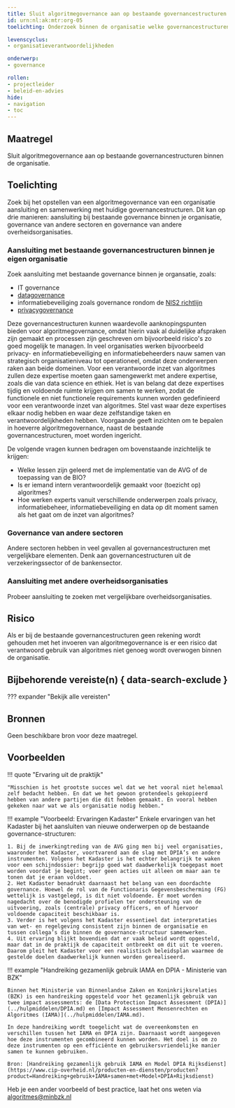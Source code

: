 ```yaml
---
title: Sluit algoritmegovernance aan op bestaande governancestructuren binnen de organisatie
id: urn:nl:ak:mtr:org-05
toelichting: Onderzoek binnen de organisatie welke governancestructuren er al zijn en hoe algoritmegovernance daarop kan aansluiten. Communicatie en samenwerking tussen organisatieonderdelen is doorlopend van groot belang.

levenscyclus:
- organisatieverantwoordelijkheden

onderwerp:
- governance

rollen:
- projectleider
- beleid-en-advies
hide:
- navigation
- toc
---
```


<!-- tags -->

## Maatregel

Sluit algoritmegovernance aan op bestaande governancestructuren binnen de organisatie.

## Toelichting
Zoek bij het opstellen van een algoritmegovernance van een organisatie aansluiting en samenwerking met huidige governancestructuren. Dit kan op drie manieren: aansluiting bij bestaande governance binnen je organisatie, governance van andere sectoren en governance van andere overheidsorganisaties.

### Aansluiting met bestaande governancestructuren binnen je eigen organisatie
Zoek aansluiting met bestaande governance binnen je organsatie, zoals:

- IT governance
- [datagovernance](../../onderwerpen/data.md#goed-databeheer-datagovernance-en-datamanagement)
- informatiebeveiliging zoals governance rondom de [NIS2 richtlijn](https://www.digitaleoverheid.nl/overzicht-van-alle-onderwerpen/nis2-richtlijn/)
- [privacygovernance](https://www.cip-overheid.nl/producten-en-diensten/handleiding-borging-van-privacy-in-organisaties)

Deze governancestructuren kunnen waardevolle aanknopingspunten bieden voor algoritmegovernance, omdat hierin vaak al duidelijke afspraken zijn gemaakt en processen zijn geschreven om bijvoorbeeld risico's zo goed mogelijk te managen.
In veel organisaties werken bijvoorbeeld privacy- en informatiebeveiliging en informatiebeheerders nauw samen van strategisch organisatieniveau tot operationeel, omdat deze onderwerpen raken aan beide domeinen.
Voor een verantwoorde inzet van algoritmes zullen deze expertise moeten gaan samengewerkt met andere expertise, zoals die van data science en ethiek.
Het is van belang dat deze expertises tijdig en voldoende ruimte krijgen om samen te werken, zodat de functionele en niet functionele requirements kunnen worden gedefinieerd voor een verantwoorde inzet van algoritmes.
Stel vast waar deze expertises elkaar nodig hebben en waar deze zelfstandige taken en verantwoordelijkheden hebben.
Voorgaande geeft inzichten om te bepalen in hoeverre algoritmegovernance, naast de bestaande governancestructuren, moet worden ingericht.

De volgende vragen kunnen bedragen om bovenstaande inzichtelijk te krijgen:

- Welke lessen zijn geleerd met de implementatie van de AVG of de toepassing van de BIO?
- Is er iemand intern verantwoordelijk gemaakt voor (toezicht op) algoritmes?
- Hoe werken experts vanuit verschillende onderwerpen zoals privacy, informatiebeheer, informatiebeveiliging en data op dit moment samen als het gaat om de inzet van algoritmes?


### Governance van andere sectoren
Andere sectoren hebben in veel gevallen al governancestructuren met vergelijkbare elementen. Denk aan governancestructuren uit de verzekeringssector of de bankensector.

### Aansluiting met andere overheidsorganisaties
Probeer aansluiting te zoeken met vergelijkbare overheidsorganisaties.

## Risico
Als er bij de bestaande governancestructuren geen rekening wordt gehouden met het invoeren van algoritmegovernance is er een risico dat verantwoord gebruik van algoritmes niet genoeg wordt overwogen binnen de organisatie.

## Bijbehorende vereiste(n) { data-search-exclude }
<!-- Hier volgt een lijst met vereisten op basis van de in de metadata ingevulde vereiste -->

<!-- Let op! onderstaande regel met 'list_vereisten_on_maatregelen_page' niet weghalen! Deze maakt automatisch een lijst van bijbehorende verseisten op basis van de metadata  -->
??? expander "Bekijk alle vereisten"
    <!-- list_vereisten_on_maatregelen_page -->

## Bronnen
Geen beschikbare bron voor deze maatregel.

## Voorbeelden

!!! quote "Ervaring uit de praktijk"

	"Misschien is het grootste succes wel dat we het vooral niet helemaal zelf bedacht hebben. En dat we het gewoon grotendeels gekopieerd hebben van andere partijen die dit hebben gemaakt. En vooral hebben gekeken naar wat we als organisatie nodig hebben."


!!! example "Voorbeeld: Ervaringen Kadaster"
	Enkele ervaringen van het Kadaster bij het aansluiten van nieuwe onderwerpen op de bestaande governance-structuren:

	1. Bij de inwerkingtreding van de AVG ging men bij veel organisaties, waaronder het Kadaster, voortvarend aan de slag met DPIA’s en andere instrumenten. Volgens het Kadaster is het echter belangrijk te waken voor een schijndossier: begrijp goed wat daadwerkelijk toegepast moet worden voordat je begint; voer geen acties uit alleen om maar aan te tonen dat je eraan voldoet.
	2. Het Kadaster benadrukt daarnaast het belang van een doordachte governance. Hoewel de rol van de Functionaris Gegevensbescherming (FG) wettelijk is vastgelegd, is dit niet voldoende. Er moet worden nagedacht over de benodigde profielen ter ondersteuning van de uitvoering, zoals (centrale) privacy officers, en of hiervoor voldoende capaciteit beschikbaar is.
	3. Verder is het volgens het Kadaster essentieel dat interpretaties van wet- en regelgeving consistent zijn binnen de organisatie en tussen collega’s die binnen de governance-structuur samenwerken.
	4. Uit ervaring blijkt bovendien dat er vaak beleid wordt opgesteld, maar dat in de praktijk de capaciteit ontbreekt om dit uit te voeren. Daarom pleit het Kadaster voor een realistisch beleidsplan waarmee de gestelde doelen daadwerkelijk kunnen worden gerealiseerd.


!!! example "Handreiking gezamenlijk gebruik IAMA en DPIA - Ministerie van BZK"

	Binnen het Ministerie van Binnenlandse Zaken en Koninkrijksrelaties (BZK) is een handreiking opgesteld voor het gezamenlijk gebruik van twee impact assessments: de [Data Protection Impact Assessment (DPIA)](../hulpmiddelen/DPIA.md) en [Impact Assessment Mensenrechten en Algoritmes (IAMA)](../hulpmiddelen/IAMA.md).

 	In deze handreiking wordt toegelicht wat de overeenkomsten en verschillen tussen het IAMA en DPIA zijn. Daarnaast wordt aangegeven hoe deze instrumenten gecombineerd kunnen worden. Het doel is om zo deze instrumenten op een efficiënte en gebruikersvriendelijke manier samen te kunnen gebruiken.

	Bron: [Handreiking gezamenlijk gebruik IAMA en Model DPIA Rijksdienst](https://www.cip-overheid.nl/producten-en-diensten/producten?product=Handreiking+gebruik+IAMA+samen+met+Model+DPIA+Rijksdienst)

Heb je een ander voorbeeld of best practice, laat het ons weten via [algoritmes@minbzk.nl](mailto:algoritmes@minbzk.nl)
